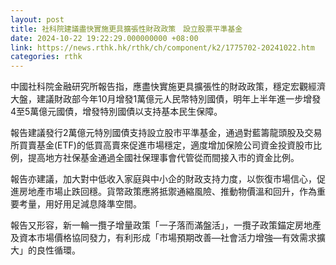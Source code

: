 ```yaml
---
layout: post
title: 社科院建議盡快實施更具擴張性財政政策　設立股票平準基金
date: 2024-10-22 19:22:29.000000000 +08:00
link: https://news.rthk.hk/rthk/ch/component/k2/1775702-20241022.htm
categories: rthk
---
```


中國社科院金融研究所報告指，應盡快實施更具擴張性的財政政策，穩定宏觀經濟大盤，建議財政部今年10月增發1萬億元人民幣特別國債，明年上半年進一步增發4至5萬億元國債，增發特別國債以支持基本民生保障。

報告建議發行2萬億元特別國債支持設立股市平準基金，通過對藍籌龍頭股及交易所買賣基金(ETF)的低買高賣來促進市場穩定，適度增加保險公司資金投資股市比例，提高地方社保基金通過全國社保理事會代管從而間接入市的資金比例。

報告亦建議，加大對中低收入家庭與中小企的財政支持力度，以恢復市場信心，促進房地產市場止跌回穩。貨幣政策應將抵禦通縮風險、推動物價溫和回升，作為重要考量，用好用足減息降準空間。

報告又形容，新一輪一攬子增量政策「一子落而滿盤活」，一攬子政策錨定房地產及資本市場價格協同發力，有利形成「市場預期改善—社會活力增強—有效需求擴大」的良性循環。
